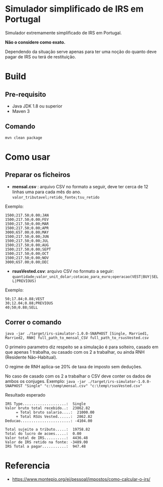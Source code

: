 
# Simulador simplificado de IRS em Portugal

Simulador extremamente simplificado de IRS em Portugal. 

**Não o considere como exato.** 

Dependendo da situação serve apenas para ter uma noção do quanto deve pagar de IRS ou terá de restituição.

# Build

## Pre-requisito

* Java JDK 1.8 ou superior
* Maven 3

## Comando

`mvn clean package`

# Como usar  

## Preparar os ficheiros

* **mensal.csv** : arquivo CSV no formato a seguir, deve ter cerca de 12 linhas uma para cada mês do ano.
 `valor_tributavel;retido_fonte;tsu_retido`
    
Exemplo:

    1500;217.50;0.00;JAN  
    1500;217.50;0.00;FEV  
    1500;217.50;0.00;MAR  
    1500;217.50;0.00;APR  
    3000;657.00;0.00;MAY  
	1500;217.50;0.00;JUN  
	1500;217.50;0.00;JUL  
	1500;217.50;0.00;AUG  
	1500;217.50;0.00;SEPT  
	1500;217.50;0.00;OCT  
	1500;217.50;0.00;NOV  
    3000;657.00;0.00;DEC  

*  **rsusVested.csv**: arquivo CSV no formato a seguir:
 `quantidade;valor_unit_dolar;cotacao_para_euro;operacao(VEST|BUY|SELL|PREVIOUS)`

Exemplo:

    50;17.84;0.88;VEST  
    30;12.04;0.88;PREVIOUS  
    40;50;0.88;SELL

## Correr o comando

`java -jar ./target/irs-simulator-1.0.0-SNAPHOST [Single, Married1, Married2, RNH] full_path_to_mensal_CSV full_path_to_rsusVested.csv`  

O primeiro parametro diz respeito se a simulação é para solteiro, casado em que apenas 1 trabalha, ou casado com os 2 a trabalhar, ou ainda RNH (Residente Não-Habitual).

O regime de RNH aplica-se 20% de taxa de imposto sem deduções.

No caso de casado com os 2 a trabalhar o CSV deve conter os dados de ambos os conjuges.
Exemplo: `java -jar ./target/irs-simulator-1.0.0-SNAPHOST "Single" "c:\temp\mensal.csv" "c:\temp\rsusVested.csv"`

Resultado esperado 

    IRS Type....................:  Single
    Valor bruto total recebido..:  23862.82
    	 = Total bruto salario....:  21000.00
    	 + Total RSUs Vested......:  2862.82
    Deducao.......................: -4104.00
    
    Total sujeito a tributo.....:  19758.82
    Total do lucro de acoes.....:  0.00
    Valor total de IRS..........:  4436.48
    Valor de IRS retido na fonte: -3489.00
    IRS Total a pagar...........:  947.48

# Referencia

* https://www.montepio.org/ei/pessoal/impostos/como-calcular-o-irs/